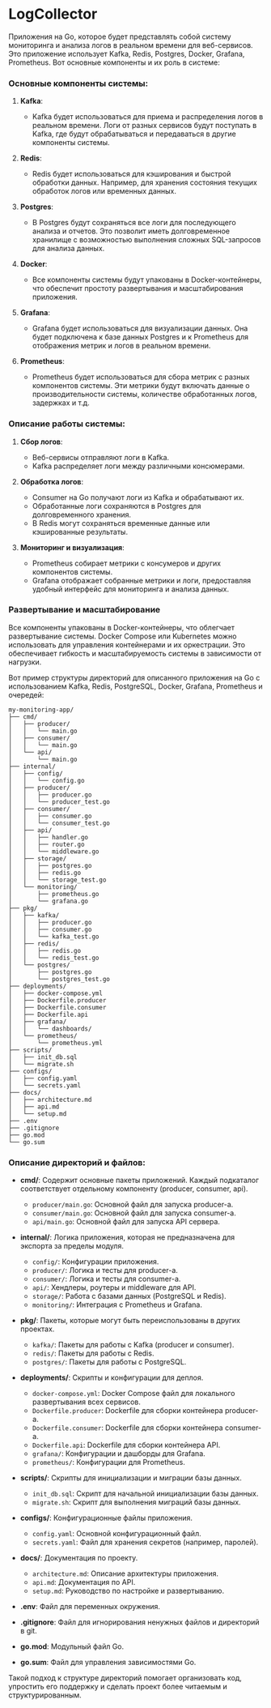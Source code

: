# LogCollector

Приложения на Go, которое будет представлять собой систему мониторинга и анализа логов в реальном времени для веб-сервисов. Это приложение использует Kafka, Redis, Postgres, Docker, Grafana, Prometheus. Вот основные компоненты и их роль в системе:

### Основные компоненты системы:

1. **Kafka**:
   - Kafka будет использоваться для приема и распределения логов в реальном времени. Логи от разных сервисов будут поступать в Kafka, где будут обрабатываться и передаваться в другие компоненты системы.

2. **Redis**:
   - Redis будет использоваться для кэширования и быстрой обработки данных. Например, для хранения состояния текущих обработок логов или временных данных.

3. **Postgres**:
   - В Postgres будут сохраняться все логи для последующего анализа и отчетов. Это позволит иметь долговременное хранилище с возможностью выполнения сложных SQL-запросов для анализа данных.

4. **Docker**:
   - Все компоненты системы будут упакованы в Docker-контейнеры, что обеспечит простоту развертывания и масштабирования приложения.

5. **Grafana**:
   - Grafana будет использоваться для визуализации данных. Она будет подключена к базе данных Postgres и к Prometheus для отображения метрик и логов в реальном времени.

6. **Prometheus**:
   - Prometheus будет использоваться для сбора метрик с разных компонентов системы. Эти метрики будут включать данные о производительности системы, количестве обработанных логов, задержках и т.д.

### Описание работы системы:

1. **Сбор логов**:
   - Веб-сервисы отправляют логи в Kafka.
   - Kafka распределяет логи между различными консюмерами.

2. **Обработка логов**:
   - Consumer на Go получают логи из Kafka и обрабатывают их.
   - Обработанные логи сохраняются в Postgres для долговременного хранения.
   - В Redis могут сохраняться временные данные или кэшированные результаты.

3. **Мониторинг и визуализация**:
   - Prometheus собирает метрики с консумеров и других компонентов системы.
   - Grafana отображает собранные метрики и логи, предоставляя удобный интерфейс для мониторинга и анализа данных.

### Развертывание и масштабирование

Все компоненты упакованы в Docker-контейнеры, что облегчает развертывание системы. Docker Compose или Kubernetes можно использовать для управления контейнерами и их оркестрации. Это обеспечивает гибкость и масштабируемость системы в зависимости от нагрузки.

Вот пример структуры директорий для описанного приложения на Go с использованием Kafka, Redis, PostgreSQL, Docker, Grafana, Prometheus и очередей:

```
my-monitoring-app/
├── cmd/
│   ├── producer/
│   │   └── main.go
│   ├── consumer/
│   │   └── main.go
│   └── api/
│       └── main.go
├── internal/
│   ├── config/
│   │   └── config.go
│   ├── producer/
│   │   ├── producer.go
│   │   └── producer_test.go
│   ├── consumer/
│   │   ├── consumer.go
│   │   └── consumer_test.go
│   ├── api/
│   │   ├── handler.go
│   │   ├── router.go
│   │   └── middleware.go
│   ├── storage/
│   │   ├── postgres.go
│   │   ├── redis.go
│   │   └── storage_test.go
│   └── monitoring/
│       ├── prometheus.go
│       └── grafana.go
├── pkg/
│   ├── kafka/
│   │   ├── producer.go
│   │   ├── consumer.go
│   │   └── kafka_test.go
│   ├── redis/
│   │   ├── redis.go
│   │   └── redis_test.go
│   └── postgres/
│       ├── postgres.go
│       └── postgres_test.go
├── deployments/
│   ├── docker-compose.yml
│   ├── Dockerfile.producer
│   ├── Dockerfile.consumer
│   ├── Dockerfile.api
│   ├── grafana/
│   │   └── dashboards/
│   └── prometheus/
│       └── prometheus.yml
├── scripts/
│   ├── init_db.sql
│   └── migrate.sh
├── configs/
│   ├── config.yaml
│   └── secrets.yaml
├── docs/
│   ├── architecture.md
│   ├── api.md
│   └── setup.md
├── .env
├── .gitignore
├── go.mod
└── go.sum
```

### Описание директорий и файлов:

- **cmd/**: Содержит основные пакеты приложений. Каждый подкаталог соответствует отдельному компоненту (producer, consumer, api).
  - `producer/main.go`: Основной файл для запуска producer-а.
  - `consumer/main.go`: Основной файл для запуска consumer-а.
  - `api/main.go`: Основной файл для запуска API сервера.

- **internal/**: Логика приложения, которая не предназначена для экспорта за пределы модуля.
  - `config/`: Конфигурации приложения.
  - `producer/`: Логика и тесты для producer-а.
  - `consumer/`: Логика и тесты для consumer-а.
  - `api/`: Хендлеры, роутеры и middleware для API.
  - `storage/`: Работа с базами данных (PostgreSQL и Redis).
  - `monitoring/`: Интеграция с Prometheus и Grafana.

- **pkg/**: Пакеты, которые могут быть переиспользованы в других проектах.
  - `kafka/`: Пакеты для работы с Kafka (producer и consumer).
  - `redis/`: Пакеты для работы с Redis.
  - `postgres/`: Пакеты для работы с PostgreSQL.

- **deployments/**: Скрипты и конфигурации для деплоя.
  - `docker-compose.yml`: Docker Compose файл для локального развертывания всех сервисов.
  - `Dockerfile.producer`: Dockerfile для сборки контейнера producer-а.
  - `Dockerfile.consumer`: Dockerfile для сборки контейнера consumer-а.
  - `Dockerfile.api`: Dockerfile для сборки контейнера API.
  - `grafana/`: Конфигурации и дашборды для Grafana.
  - `prometheus/`: Конфигурации для Prometheus.

- **scripts/**: Скрипты для инициализации и миграции базы данных.
  - `init_db.sql`: Скрипт для начальной инициализации базы данных.
  - `migrate.sh`: Скрипт для выполнения миграций базы данных.

- **configs/**: Конфигурационные файлы приложения.
  - `config.yaml`: Основной конфигурационный файл.
  - `secrets.yaml`: Файл для хранения секретов (например, паролей).

- **docs/**: Документация по проекту.
  - `architecture.md`: Описание архитектуры приложения.
  - `api.md`: Документация по API.
  - `setup.md`: Руководство по настройке и развертыванию.

- **.env**: Файл для переменных окружения.
- **.gitignore**: Файл для игнорирования ненужных файлов и директорий в git.
- **go.mod**: Модульный файл Go.
- **go.sum**: Файл для управления зависимостями Go.

Такой подход к структуре директорий помогает организовать код, упростить его поддержку и сделать проект более читаемым и структурированным.
